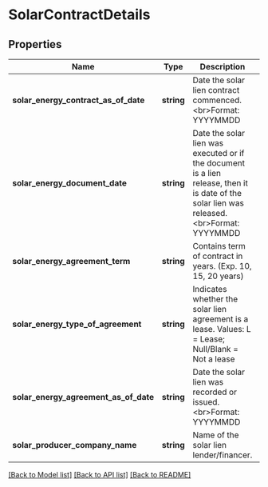 # SolarContractDetails

## Properties
Name | Type | Description | Notes
------------ | ------------- | ------------- | -------------
**solar_energy_contract_as_of_date** | **string** | Date the solar lien contract commenced.&lt;br&gt;Format: YYYYMMDD | [optional] 
**solar_energy_document_date** | **string** | Date the solar lien was executed or if the document is a lien release, then it is date of the solar lien was released.&lt;br&gt;Format: YYYYMMDD | [optional] 
**solar_energy_agreement_term** | **string** | Contains term of contract in years. (Exp. 10, 15, 20 years) | [optional] 
**solar_energy_type_of_agreement** | **string** | Indicates whether the solar lien agreement is a lease. Values: L &#x3D; Lease; Null/Blank &#x3D; Not a lease | [optional] 
**solar_energy_agreement_as_of_date** | **string** | Date the solar lien was recorded or issued.&lt;br&gt;Format: YYYYMMDD | [optional] 
**solar_producer_company_name** | **string** | Name of the solar lien lender/financer. | [optional] 

[[Back to Model list]](../../README.md#documentation-for-models) [[Back to API list]](../../README.md#documentation-for-api-endpoints) [[Back to README]](../../README.md)

